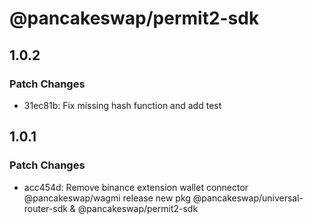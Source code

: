 # @pancakeswap/permit2-sdk

## 1.0.2

### Patch Changes

- 31ec81b: Fix missing hash function and add test

## 1.0.1

### Patch Changes

- acc454d: Remove binance extension wallet connector @pancakeswap/wagmi
  release new pkg @pancakeswap/universal-router-sdk & @pancakeswap/permit2-sdk
